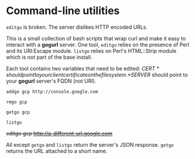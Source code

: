# Command-line utilities

`editgo` is broken. The server dislikes HTTP encoded URLs.

This is a small collection of bash scripts that wrap curl and make it easy to
interact with a **gogurl** server. One tool, `editgo` relies on the presence of
Perl and its URI:Escape module. `listgo` relies on Perl's HTML::Strip module
which is not part of the base install.

Each tool contains two variables that need to be edited:
*$CERT* should point to your client certificate on the filesystem.
*$SERVER* should point to your **gogurl** server's FQDN (not URI).

`addgo gcp http://console.google.com`

`rmgo gcp`

`getgo gcp`

`listgo`

~~editgo gcp http://a-different-url.google.com~~

All except `getgo` and `listgo` return the server's JSON response. `getgo` returns the URL
attached to a short name.
